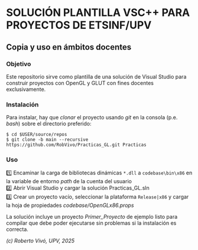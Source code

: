 # SOLUCIÓN PLANTILLA VSC++ PARA PROYECTOS DE ETSINF/UPV

## Copia y uso en ámbitos docentes

### Objetivo

Este repositorio sirve como plantilla de una solución de Visual Studio para construir proyectos con OpenGL y GLUT con fines docentes exclusivamente.

### Instalación

Para instalar, hay que *clonar* el proyecto usando *git* en la consola (p.e. *bash*) sobre el directorio preferido:
```
$ cd $USER/source/repos   
$ git clone -b main --recursive https://github.com/RobVivo/Practicas_GL.git Practicas
```

### Uso

:one: Encaminar la carga de bibliotecas dinámicas `*.dll` a `codebase\bin\x86` en la variable de entorno *path* de la cuenta del usuario  
:two: Abrir Visual Studio y cargar la solución Practicas_GL.sln  
:three: Crear un proyecto vacío, seleccionar la plataforma `Release|x86` y cargar la hoja de propiedades *codebase/OpenGLx86.props*   

La solución incluye un proyecto *Primer_Proyecto* de ejemplo listo para compilar que debe poder ejecutarse sin problemas si la instalación es correcta.

*(c) Roberto Vivó, UPV, 2025* 
